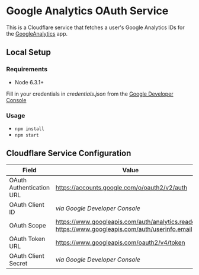 # Google Analytics OAuth Service

This is a Cloudflare service that fetches a user's Google Analytics IDs for
the [GoogleAnalytics](https://github.com/CloudflareApps/GoogleAnalytics) app.

## Local Setup

### Requirements

- Node 6.3.1+

Fill in your credentials in _credentials.json_ from the
[Google Developer Console](https://console.developers.google.com/apis/credentials)

### Usage

- `npm install`
- `npm start`

## Cloudflare Service Configuration

| Field                    | Value                                                                                             |
|--------------------------|---------------------------------------------------------------------------------------------------|
| OAuth Authentication URL | https://accounts.google.com/o/oauth2/v2/auth                                                      |
| OAuth Client ID          | _via Google Developer Console_                                                                    |
| OAuth Scope              | https://www.googleapis.com/auth/analytics.readonly, https://www.googleapis.com/auth/userinfo.email |
| OAuth Token URL          | https://www.googleapis.com/oauth2/v4/token                                                        |
| OAuth Client Secret      | _via Google Developer Console_                                                                    |

